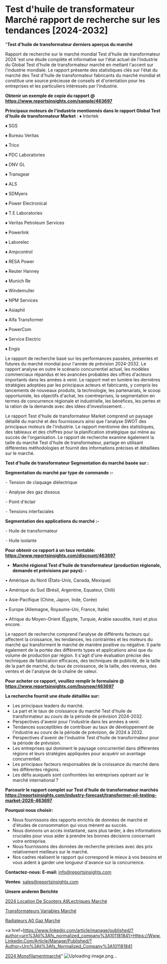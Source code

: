 # Test d'huile de transformateur Marché rapport de recherche sur les tendances [2024-2032]

"<strong>Test d'huile de transformateur derniers aperçus du marché</strong>

Rapport de recherche sur le marché mondial Test d'huile de transformateur 2024 'est une étude complète et informative sur l'état actuel de l'industrie du Global Test d'huile de transformateur marché en mettant l'accent sur l'industrie mondiale. Le rapport présente des statistiques clés sur l'état du marché des Test d'huile de transformateur fabricants du marché mondial et constitue une source précieuse de conseils et d'orientation pour les entreprises et les particuliers intéressés par l'industrie.

<strong>Obtenir un exemple de copie du rapport @ <a href=https://www.reportsinsights.com/sample/463697>https://www.reportsinsights.com/sample/463697</a></strong>

<strong>Principaux moteurs de l'industrie mentionnés dans le rapport Global Test d'huile de transformateur Market</strong> :
♦ Intertek

♦ SGS

♦ Bureau Veritas

♦ Trico

♦ PDC Laboratories

♦ DNV GL

♦ Transgear

♦ ALS

♦ SDMyers

♦ Power Electronical

♦ T.E Laboratories

♦ Veritas Petroleum Services

♦ Powerlink

♦ Laborelec

♦ Ampcontrol

♦ RESA Power

♦ Reuter Hanney

♦ Munich Re

♦ Windemuller

♦ NPM Services

♦ Asiaphil

♦ Alfa Transformer

♦ PowerCom

♦ Service Electric

♦ Engis

Le rapport de recherche basé sur les performances passées, présentes et futures du marché mondial pour l'année de prévision 2024-2032. Le rapport analyse en outre le scénario concurrentiel actuel, les modèles commerciaux répandus et les avancées probables des offres d'acteurs importants dans les années à venir. Le rapport met en lumière les dernières stratégies adoptées par les principaux acteurs et fabricants, y compris les lancements de nouveaux produits, la technologie, les partenariats, le scoop opportuniste, les objectifs d'achat, les coentreprises, la segmentation en termes de concurrence régionale et industrielle, les bénéfices, les pertes et la ration de la demande avec des idées d'investissement. .

Le rapport Test d'huile de transformateur Market comprend un paysage détaillé du marché et des fournisseurs ainsi que l'analyse SWOT des principaux moteurs de l'industrie. Le rapport mentionne des statistiques, des tableaux et des chiffres pour la planification stratégique qui mène au succès de l'organisation. Le rapport de recherche examine également la taille du marché Test d'huile de transformateur, partage en utilisant différentes méthodologies et fournit des informations précises et détaillées sur le marché.

<strong>Test d'huile de transformateur Segmentation du marché basée sur :</strong>

<strong>Segmentation du marché par type de commande :-</strong>

⁃ Tension de claquage diélectrique

⁃ Analyse des gaz dissous

⁃ Point d'éclair

⁃ Tensions interfaciales

<strong>Segmentation des applications du marché :-</strong>

⁃ Huile de transformateur

⁃ Huile isolante

<strong>Pour obtenir ce rapport à un taux rentable: <a href=https://www.reportsinsights.com/discount/463697>https://www.reportsinsights.com/discount/463697</a></strong>
<ul>
  <li><strong>Marché régional Test d'huile de transformateur (production régionale, demande et prévisions par pays): -</strong></li>
</ul>
• Amérique du Nord (États-Unis, Canada, Mexique)

• Amérique du Sud (Brésil, Argentine, Equateur, Chili)

• Asie-Pacifique (Chine, Japon, Inde, Corée)

• Europe (Allemagne, Royaume-Uni, France, Italie)

• Afrique du Moyen-Orient (Égypte, Turquie, Arabie saoudite, Iran) et plus encore.

Le rapport de recherche comprend l’analyse de différents facteurs qui affectent la croissance, les tendances, les contraintes et les moteurs du marché qui transforment le marché de manière positive ou négative. Il parle également de la portée des différents types et applications ainsi que du volume de production par région. Il s'agit d'une évaluation précise des techniques de fabrication efficaces, des techniques de publicité, de la taille de la part de marché, du taux de croissance, de la taille, des revenus, des ventes et de l'analyse de la chaîne de valeur.

<strong>Pour acheter ce rapport, veuillez remplir le formulaire @   <a href=https://www.reportsinsights.com/buynow/463697>https://www.reportsinsights.com/buynow/463697</a></strong>

<strong>La recherche fournit une étude détaillée sur:</strong>
<ul>
  <li>Les principaux leaders du marché.</li>
  <li>La part et le taux de croissance du marché Test d'huile de transformateur au cours de la période de prévision 2024-2032.</li>
  <li>Perspectives d'avenir pour l'industrie dans les années à venir.</li>
  <li>Tendances susceptibles de contribuer au taux de développement de l'industrie au cours de la période de prévision, de 2024 à 2032.</li>
  <li>Perspectives d'avenir de l'industrie Test d'huile de transformateur pour la période de prévision.</li>
  <li>Les entreprises qui dominent le paysage concurrentiel dans différentes régions et leurs stratégies appliquées pour acquérir un avantage concurrentiel.</li>
  <li>Les principaux facteurs responsables de la croissance du marché dans les différentes régions.</li>
  <li>Les défis auxquels sont confrontées les entreprises opérant sur le marché international ?</li>
</ul>

<strong>Parcourir le rapport complet sur Test d'huile de transformateur marchés <a href=https://reportsinsights.com/industry-forecast/transformer-oil-testing-market-2026-463697>https://reportsinsights.com/industry-forecast/transformer-oil-testing-market-2026-463697</a></strong>

<strong>Pourquoi nous choisir:</strong>
<ul>
  <li>Nous fournissons des rapports enrichis de données de marché et d'études de consommation qui vous mènent au succès.</li>
  <li>Nous donnons un accès instantané, sans plus tarder, à des informations cruciales pour vous aider à prendre les bonnes décisions concernant votre entreprise.</li>
  <li>Nous fournissons des données de recherche précises avec des prix relativement meilleurs sur le marché.</li>
  <li>Nos cadres réalisent le rapport qui correspond le mieux à vos besoins et vous aident à garder une longueur d'avance sur la concurrence.</li>
</ul>
<strong>Contactez-nous:
</strong><strong>E-mail:</strong> <a href=mailto:info@reportsinsights.com>info@reportsinsights.com</a>

<strong>Ventes</strong>: <a href=mailto:sales@reportsinsights.com>sales@reportsinsights.com</a>

<strong>Unsere anderen Berichte</strong>

<a href=https://www.linkedin.com/pulse/2024-location-de-scooters-%C3%A9lectriques-march%C3%A9-vjdyc/>2024 Location De Scooters A9Lectriques Marché</a>

<a href=https://www.linkedin.com/pulse/transformateurs-variables-march%C3%A9-2024-possibilit%C3%A9s-jercc/>Transformateurs Variables Marché</a>

<a href=https://www.linkedin.com/pulse/radiateurs-%25C3%25A0-gaz-march%25C3%25A9informations-couvertes-en-profondeur>Radiateurs A0 Gaz Marché</a>

<a href=https://www.linkedin.com/article/manage/published/?author=urn%3Ali%3Afs_normalized_company%3A101181841>Https://Www.Linkedin.Com/Article/Manage/Published/?Author=Urn%3Ali%3Afs_Normalized_Company%3A101181841</a>

<a href=https://www.linkedin.com/pulse/2024-monofilamentmarch%C3%A9-domaines-de-croissance-ihuvc/>2024 Monofilamentmarché</a>"
![Uploading image.png…]()
